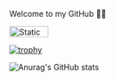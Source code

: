 Welcome to my GitHub 👨‍💻

<p><a href="https://stackoverflow.com/users/14535309/sldem">
<img src="https://img.shields.io/badge/Stack-Overflow" alt="Static Badge" width="70" height="20">
</a></p>

[![trophy](https://github-profile-trophy.vercel.app/?username=SLDem&theme=onedark)](https://github.com/SLDem/github-profile-trophy)

![Anurag's GitHub stats](https://github-readme-stats.vercel.app/api?username=SLDem&show_icons=true&theme=blue-green)
